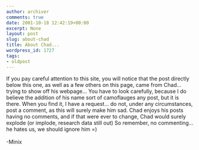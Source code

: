```yaml
---
author: archiver
comments: true
date: 2001-10-18 12:42:19+00:00
excerpt: None
layout: post
slug: about-chad
title: About Chad...
wordpress_id: 1727
tags:
- oldpost
---
```


If you pay careful attention to this site, you will notice that the post directly below this one, as well as a few others on this page, came from Chad... trying to show off his webpage... You have to look carefully, because I do believe the addition of his name sort of camoflauges any post, but it is there.  When you find it, I have a request... do not, under any circumstances, post a comment, as this will surely make him sad.  Chad enjoys his posts having no comments, and if that were ever to change, Chad would surely explode (or implode, research data still out) So remember, no commenting... he hates us, we should ignore him =)<br /><br />-Minix